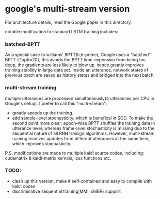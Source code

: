 # google's multi-stream version
For architecture details, read the Google paper in this directory.

notable modification to standard LSTM training includes:
### batched-BPTT
As a special case to williams' BPTT(h,h-prime), Google uses a "batched" BPTT (Tbptt=20), this avoids the BPTT time-expension from being too deep, the gradients are less likely to blow up, hence greatly improves training stability in large data set.
Inside an utterance, network states of previous batch are saved as history states and bridged into the next batch.

### multi-stream training
multiple utterances are processed simultaneously(4 utterances per CPU in Google's setup).
I prefer to call this "multi-stream": 
* greatly speeds up the training.
* add sample-level stochasticity, which is benefical in SGD.
To make the second point more clear: epoch-wise BPTT shuffles the training data in utterance level, whereas frame-level stochasticity is missing due to the sequential nature of all RNN trainign algorithms. However, multi-stream training receives updates from different utterances at the same time, which improves stochasticity.

P.S. modifications are made to multiple kaldi source codes, including: cudamatrix & kaldi-matrix kernals, loss functions etc.

### TODO:
* clean up this version, make it self-contained and easy to compile with kaldi codes
* discriminative sequential training(MMI, sMBR) support
